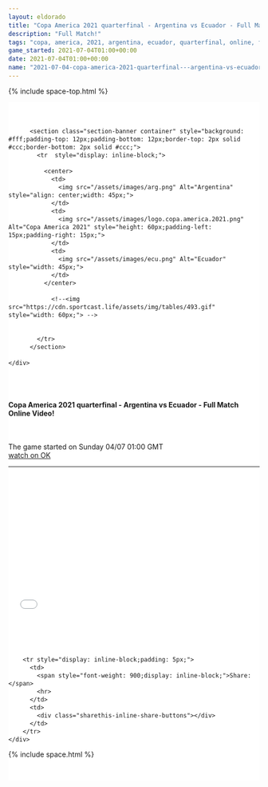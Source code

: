 ```yaml
---
layout: eldorado
title: "Copa America 2021 quarterfinal - Argentina vs Ecuador - Full Match Online Video!"
description: "Full Match!"
tags: "copa, america, 2021, argentina, ecuador, quarterfinal, online, full, match"
game_started: 2021-07-04T01:00+00:00
date: 2021-07-04T01:00+00:00
name: "2021-07-04-copa-america-2021-quarterfinal---argentina-vs-ecuador---full-match.md"
---
```


  {% include space-top.html %}

<style>

  .seccion-banner {
    background-color: #e3dbdb;
    padding: 10px;
  }

  .iframe-container {
    overflow: hidden;
    /* 16:9 aspect ratio */
    padding-top: 56.25%;
    position: relative;
  }

  .iframe-container iframe {
    border: 0;
    height: 100%;
    left: 0;
    position: absolute;
    top: 0;
    width: 100%;
  }

</style>



<div class="container" style="background-color: #fff;padding-top: 35px;">


   <div class="row">
    <div class="col-sm-12" style="background: #fff;">

          <section class="section-banner container" style="background: #fff;padding-top: 12px;padding-bottom: 12px;border-top: 2px solid #ccc;border-bottom: 2px solid #ccc;">
            <tr  style="display: inline-block;">

              <center>
                <td>
                  <img src="/assets/images/arg.png" Alt="Argentina" style="align: center;width: 45px;">
                </td>
                <td>
                  <img src="/assets/images/logo.copa.america.2021.png" Alt="Copa America 2021" style="height: 60px;padding-left: 15px;padding-right: 15px;">
                </td>
                <td>
                  <img src="/assets/images/ecu.png" Alt="Ecuador" style="width: 45px;">
                </td>
              </center>

                <!--<img src="https://cdn.sportcast.life/assets/img/tables/493.gif" style="width: 60px;"> -->


            </tr>
          </section>

    </div>
  </div>

  <section>
    <!--<div class="container" style="padding-top: 35px;padding-bottom: 35px;"> -->
      <div class="row" style="padding-top: 35px;padding-bottom: 35px;">
        <h4>Copa America 2021 quarterfinal - Argentina vs Ecuador - Full Match Online Video!</h4><br>
        <p>The game started on <span>Sunday 04/07 01:00 GMT</span><br>
        <a href="//ok.ru/videoembed/2711858973363">watch on OK</a></p>
        <hr>
        <div class="col-sm-12 iframe-container">
          <iframe src="//ok.ru/videoembed/2711858973363" allowfullscreen></iframe> <!-- <iframe width="560" height="315" src="//ok.ru/videoembed/2685580413619" frameborder="0" allow="autoplay" allowfullscreen></iframe> //ok.ru/videoembed/2683932773043 -->
        </div>
      </div>
    <!-- </div> -->
  </section>


  <div class="row" style="padding-top: 30px;padding-bottom: 30px;">
    <div class="col-sm-12" style="background-color: #fff;">

        <tr style="display: inline-block;padding: 5px;">
          <td>
            <span style="font-weight: 900;display: inline-block;">Share: </span>
            <hr>
          </td>
          <td>
            <div class="sharethis-inline-share-buttons"></div>
          </td>
        </tr>
    </div>
  </div>

  {% include space.html %}
